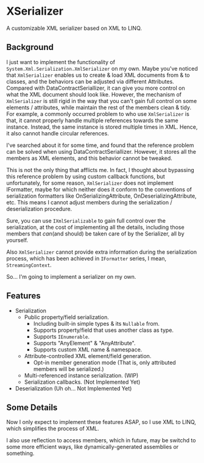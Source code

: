 # XSerializer
A customizable XML serializer based on XML to LINQ.

## Background
I just want to implement the functionality of `System.Xml.Serialization.XmlSerializer` on my own. Maybe you've noticed that `XmlSerializer` enables us to create & load XML documents from & to classes, and the behaviors can be adjusted via different Attributes. Compared with DataContractSeriallizer, it can give you more control on what the XML document should look like. However, the mechanism of `XmlSerializer` is still rigid in the way that you can't gain full control on some elements / attributes, while maintain the rest of the members clean & tidy. For example, a commonly occurred problem to who use `XmlSerializer` is that, it cannot properly handle multiple references towards the same instance. Instead, the same instance is stored multiple times in XML. Hence, it also cannot handle circular references.

I've searched about it for some time, and found that the reference problem can be solved when using DataContractSeriallizer. However, it stores all the members as XML elements, and this behavior cannot be tweaked.

This is not the only thing that afflicts me. In fact, I thought about bypassing this reference problem by using custom callback functions, but unfortunately, for some reason, `XmlSerializer` does not implement IFormatter, maybe for which neither does it conform to the conventions of serialization formatters like OnSerializingAttribute, OnDeserializingAttribute, etc. This means I cannot adjust members during the serialization / deserialization procedure.

Sure, you can use `IXmlSerializable` to gain full control over the serialization, at the cost of implementing all the details, including those members that *can*(and should) be taken care of by the Serializer, all by yourself.

Also `XmlSerializer` cannot provide extra information during the serialization process, which has been achieved in `IFormatter` series, I mean, `StreamingContext`.

So… I'm going to implement a serializer on my own.

## Features
* Serialization
	* Public property/field serialization.
		* Including built-in simple types & its `Nullable` from.
		* Supports property/field that uses another class as type.
		* Supports `IEnumerable`.
		* Supports "AnyElement" & "AnyAttribute".
		* Supports custom XML name & namespace.
	* Attribute-controlled XML element/field generation.
		* Opt-in member generation mode (That is, only attributed members will be serialized.)
	* Multi-referenced instance serialization. (WIP)
	* Serialization callbacks. (Not Implemented Yet)
* Deserialization (Uh oh… Not Implemented Yet)

## Some Details
Now I only expect to implement these features ASAP, so I use XML to LINQ, which simplifies the process of XML.

I also use reflection to access members, which in future, may be switchd to some more efficient ways, like dynamically-generated assemblies or something.
